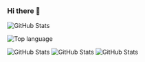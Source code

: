### Hi there 👋

<!--
**MdnadeemSarwar/MdnadeemSarwar** is a ✨ _special_ ✨ repository because its `README.md` (this file) appears on your GitHub profile.

Here are some ideas to get you started:

- 🔭 I’m currently working on ...
- 🌱 I’m currently learning ...
- 👯 I’m looking to collaborate on ...
- 🤔 I’m looking for help with ...
- 💬 Ask me about ...
- 📫 How to reach me: ...
- 😄 Pronouns: ...
- ⚡ Fun fact: ...
-->

![GitHub Stats](https://github-readme-stats.vercel.app/api?username=MdnadeemSarwar&theme=radical)

![Top language](https://github-readme-stats.vercel.app/api/top-langs/?username=MdnadeemSarwar&show_icons=true&theme=radical)

![GitHub Stats](https://img.shields.io/badge/-HTML-e34f26?logo=html5&logoColor=fff)
![GitHub Stats](https://img.shields.io/badge/-css-e34f26?logo=css35&logoColor=fff)
![GitHub Stats](https://img.shields.io/badge/-Javascript-F7DF1E?logo=Javascript&logoColor=fff)

